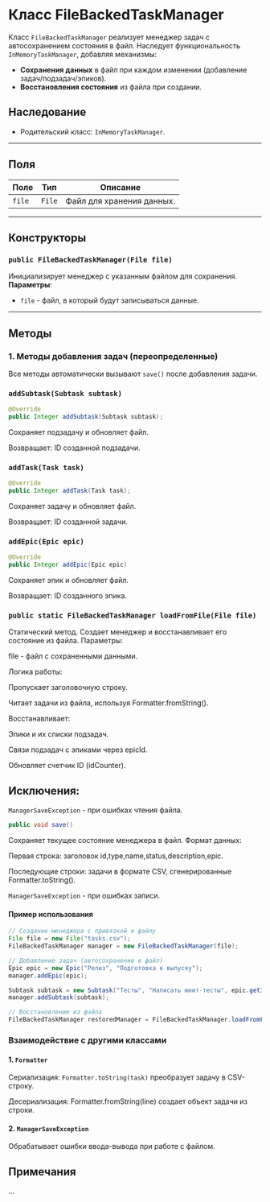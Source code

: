 # Класс FileBackedTaskManager

Класс `FileBackedTaskManager` реализует менеджер задач с автосохранением состояния в файл. Наследует функциональность `InMemoryTaskManager`, добавляя механизмы:
- **Сохранения данных** в файл при каждом изменении (добавление задач/подзадач/эпиков).
- **Восстановления состояния** из файла при создании.

## Наследование
- Родительский класс: `InMemoryTaskManager`.

---

## Поля

| Поле    | Тип       | Описание                     |
|---------|-----------|------------------------------|
| `file`  | `File`    | Файл для хранения данных.    |

---

## Конструкторы

### `public FileBackedTaskManager(File file)`
Инициализирует менеджер с указанным файлом для сохранения.  
**Параметры**:
- `file` - файл, в который будут записываться данные.

---

## Методы

### 1. Методы добавления задач (переопределенные)
Все методы автоматически вызывают `save()` после добавления задачи.

### `addSubtask(Subtask subtask)`
```java
@Override
public Integer addSubtask(Subtask subtask);
```
Сохраняет подзадачу и обновляет файл.

Возвращает: ID созданной подзадачи.

### `addTask(Task task)`
```java
@Override
public Integer addTask(Task task);
```
Сохраняет задачу и обновляет файл.

Возвращает: ID созданной задачи.

### `addEpic(Epic epic)`
```java
@Override
public Integer addEpic(Epic epic)
```
Сохраняет эпик и обновляет файл.

Возвращает: ID созданного эпика.

### `public static FileBackedTaskManager loadFromFile(File file)`
Статический метод. Создает менеджер и восстанавливает его состояние из файла.
Параметры:

file - файл с сохраненными данными.

Логика работы:

Пропускает заголовочную строку.

Читает задачи из файла, используя Formatter.fromString().

Восстанавливает:

Эпики и их списки подзадач.

Связи подзадач с эпиками через epicId.

Обновляет счетчик ID (idCounter).

## Исключения:

`ManagerSaveException` - при ошибках чтения файла.
```java
public void save()
```
Сохраняет текущее состояние менеджера в файл.
Формат данных:

Первая строка: заголовок id,type,name,status,description,epic.

Последующие строки: задачи в формате CSV, сгенерированные Formatter.toString().

`ManagerSaveException` - при ошибках записи.

#### Пример использования
```java
// Создание менеджера с привязкой к файлу
File file = new File("tasks.csv");
FileBackedTaskManager manager = new FileBackedTaskManager(file);

// Добавление задач (автосохранение в файл)
Epic epic = new Epic("Релиз", "Подготовка к выпуску");
manager.addEpic(epic); 

Subtask subtask = new Subtask("Тесты", "Написать юнит-тесты", epic.getId());
manager.addSubtask(subtask);

// Восстановление из файла
FileBackedTaskManager restoredManager = FileBackedTaskManager.loadFromFile(file);
```
### Взаимодействие с другими классами
#### 1. `Formatter`
Сериализация: `Formatter.toString(task)` преобразует задачу в CSV-строку.

Десериализация: Formatter.fromString(line) создает объект задачи из строки.

#### 2. `ManagerSaveException`
Обрабатывает ошибки ввода-вывода при работе с файлом.

## Примечания
...